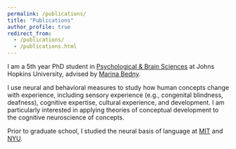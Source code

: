```yaml
---
permalink: /publications/
title: "Publications"
author_profile: true
redirect_from: 
  - /publications/
  - /publications.html
---
```


I am a 5th year PhD student in [Psychological & Brain Sciences](https://pbs.jhu.edu/people/graduate-students/) at Johns Hopkins University, advised by [Marina Bedny](https://bednylab.com/).

I use neural and behavioral measures to study how human concepts change with experience, including sensory experience (e.g., congenital blindness, deafness), cognitive expertise, cultural experience, and development. I am particularly interested in applying theories of conceptual development to the cognitive neuroscience of concepts.

Prior to graduate school, I studied the neural basis of language at [MIT](https://www.evlab.mit.edu/) and [NYU](https://wp.nyu.edu/neurolinglab/).

